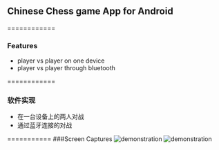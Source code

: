 ## Chinese Chess game App for Android
============
### Features
 - player vs player on one device
 - player vs player through bluetooth
 

============
### 软件实现
 - 在一台设备上的两人对战
 - 通过蓝牙连接的对战

===========
###Screen Captures
![demonstration](https://raw2.github.com/drinking/ChineseChess/master/demopic/pic1.png)
![demonstration](https://raw2.github.com/drinking/ChineseChess/master/demopic/pic2.JPG)
